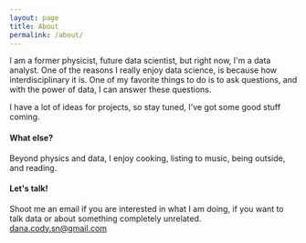 ```yaml
---
layout: page
title: About
permalink: /about/
---
```


I am a former physicist, future data scientist, but right now, I'm a data analyst. One of the reasons I really enjoy data science, is because how interdisciplinary it is. One of my favorite things to do is to ask questions, and with the power of data, I can answer these questions. 

I have a lot of ideas for projects, so stay tuned, I've got some good stuff coming. 

#### What else?

Beyond physics and data, I enjoy cooking, listing to music, being outside, and reading. 

#### Let's talk!

Shoot me an email if you are interested in what I am doing, if you want to talk data or about something completely unrelated. 
[dana.cody.sn@gmail.com](mailto:dana.cody.sn@gmail.com)
